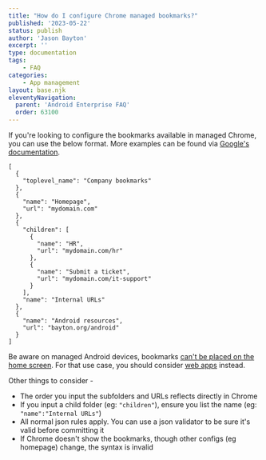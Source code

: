 ```yaml
---
title: "How do I configure Chrome managed bookmarks?"
published: '2023-05-22'
status: publish
author: 'Jason Bayton'
excerpt: ''
type: documentation
tags: 
    - FAQ
categories:
    - App management
layout: base.njk
eleventyNavigation:
  parent: 'Android Enterprise FAQ'
  order: 63100
--- 
```

If you're looking to configure the bookmarks available in managed Chrome, you can use the below format. More examples can be found via [Google's documentation](https://chromeenterprise.google/policies/#ManagedBookmarks).

```
[
  {
    "toplevel_name": "Company bookmarks"
  },
  {
    "name": "Homepage",
    "url": "mydomain.com"
  },
  {
    "children": [
      {
        "name": "HR",
        "url": "mydomain.com/hr"
      },
      {
        "name": "Submit a ticket",
        "url": "mydomain.com/it-support"
      }
    ],
    "name": "Internal URLs"
  },
  {
    "name": "Android resources",
    "url": "bayton.org/android"
  }
]

```

Be aware on managed Android devices, bookmarks [can't be placed on the home screen](/android/android-enterprise-faq/manage-app-shortcuts/). For that use case, you should consider [web apps](/android/create-and-manage-web-apps-for-android-enterprise/) instead.

Other things to consider - 
- The order you input the subfolders and URLs reflects directly in Chrome
- If you input a child folder (eg: `"children"`), ensure you list the name (eg: `"name":"Internal URLs"`)
- All normal json rules apply. You can use a json validator to be sure it's valid before committing it
- If Chrome doesn't show the bookmarks, though other configs (eg homepage) change, the syntax is invalid